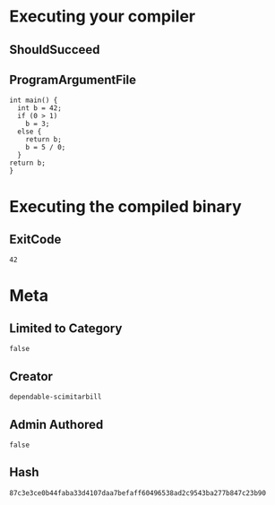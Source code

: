 # Executing your compiler

## ShouldSucceed

## ProgramArgumentFile

```
int main() {
  int b = 42;
  if (0 > 1)
    b = 3;
  else {
    return b;
    b = 5 / 0;
  }
return b;
}
```

# Executing the compiled binary

## ExitCode

```
42
```

# Meta

## Limited to Category

```
false
```

## Creator

```
dependable-scimitarbill
```

## Admin Authored

```
false
```

## Hash

```
87c3e3ce0b44faba33d4107daa7befaff60496538ad2c9543ba277b847c23b90
```
